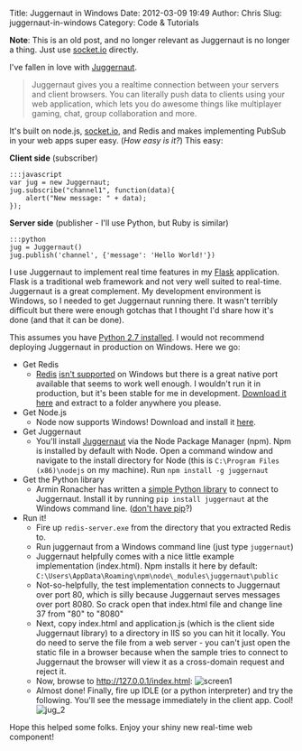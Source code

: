 Title: Juggernaut in Windows
Date: 2012-03-09 19:49
Author: Chris
Slug: juggernaut-in-windows
Category: Code & Tutorials

**Note**: This is an old post, and no longer relevant as Juggernaut is
no longer a thing. Just use
[socket.io](https://github.com/socketio/socket.io/) directly.

I've fallen in love with
[Juggernaut](https://github.com/maccman/juggernaut).

> Juggernaut gives you a realtime connection between your servers and
> client browsers. You can literally push data to clients using your web
> application, which lets you do awesome things like multiplayer gaming,
> chat, group collaboration and more.

It's built on node.js, [socket.io](http://socket.io/), and Redis and
makes implementing PubSub in your web apps super easy. (*How easy is
it?*) This easy:

**Client side** (subscriber)

    :::javascript
    var jug = new Juggernaut;
    jug.subscribe("channel1", function(data){
        alert("New message: " + data);
    });

**Server side** (publisher - I'll use Python, but Ruby is similar)

    :::python
    jug = Juggernaut()
    jug.publish('channel', {'message': 'Hello World!'})

I use Juggernaut to implement real time features in my
[Flask](http://flask.pocoo.org/) application. Flask is a traditional web
framework and not very well suited to real-time. Juggernaut is a great
complement. My development environment is Windows, so I needed to get
Juggernaut running there. It wasn't terribly difficult but there were
enough gotchas that I thought I'd share how it's done (and that it can
be done).
  
This assumes you have [Python 2.7
installed](http://www.python.org/download/releases/2.7.2/). I would not
recommend deploying Juggernaut in production on Windows. Here we go:

- Get Redis
    - [Redis](http://redis.io/) [isn't
    supported](http://redis.io/download) on Windows but there is a great
    native port available that seems to work well enough. I wouldn't run
    it in production, but it's been stable for me in development.
    [Download it here](https://github.com/dmajkic/redis/downloads) and
    extract to a folder anywhere you please.
- Get Node.js
    - Node now supports Windows! Download and install it
    [here](http://nodejs.org/#download).
- Get Juggernaut
    - You'll install [Juggernaut](https://github.com/maccman/juggernaut)
    via the Node Package Manager (npm). Npm is installed by default
    with Node. Open a command window and navigate to the install
    directory for Node (this is ``C:\Program
    Files (x86)\nodejs`` on my machine). Run ``npm install -g juggernaut``
- Get the Python library
    - Armin Ronacher has written a [simple Python
    library](https://github.com/mitsuhiko/python-juggernaut) to connect
    to Juggernaut. Install it by running ``pip install
    juggernaut`` at the Windows
    command line. ([don't have
    pip](http://stackoverflow.com/questions/4750806/how-to-install-pip-on-windows)?)</span>
- Run it!
    - Fire up ``redis-server.exe``
    from the directory that you extracted Redis to.
    - Run juggernaut from a Windows command line (just type ``juggernaut``)
    - Juggernaut helpfully comes with a nice little example
    implementation (index.html). Npm installs it here by default: ``C:\Users\AppData\Roaming\npm\node\_modules\juggernaut\public``
    - Not-so-helpfully, the test
    implementation connects to Juggernaut over port 80, which is silly
    because Juggernaut serves messages over port 8080. So crack open
    that index.html file and change line 37 from "80" to "8080"
    - Next, copy index.html and
    application.js (which is the client side Juggernaut library) to a
    directory in IIS so you can hit it locally. You do need to serve the
    file from a web server - you can't just open the static file in a
    browser because when the sample tries to connect to Juggernaut the
    browser will view it as a cross-domain request and reject it.
    - Now, browse to
    http://127.0.0.1/index.html:
    ![screen1](http://2.bp.blogspot.com/-gnoojdIsbBk/T05OuECnVSI/AAAAAAAAAFM/1Ut0DOb9n3M/s1600/jug_test.png)
    - Almost done! Finally, fire up IDLE (or a python interpreter) and try
    the following. You'll see the message immediately in the client app.
    Cool!
    ![jug_2](http://1.bp.blogspot.com/-n4TvFTCnnDk/T05Q4Pb3QJI/AAAAAAAAAFc/7nWDrQqaolk/s1600/jug_2.png)

Hope this helped some folks. Enjoy your shiny new real-time web component!
